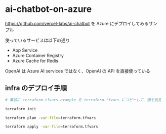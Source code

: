 # ai-chatbot-on-azure

https://github.com/vercel-labs/ai-chatbot を Azure にデプロイしてみるサンプル

使っているサービスは以下の通り

- App Service
- Azure Container Registry
- Azure Cache for Redis

OpenAI は Azure AI services ではなく、OpenAI の API を直接使っている

## infra のデプロイ手順

```bash
# 事前に terraform.tfvars.example を terraform.tfvars にコピーして、値を設定する

terraform init

terraform plan -var-file=terraform.tfvars

terraform apply -var-file=terraform.tfvars
```
